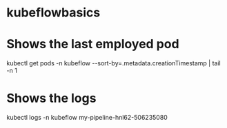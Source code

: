 # kubeflowbasics
# Shows the last employed pod
kubectl get pods -n kubeflow --sort-by=.metadata.creationTimestamp | tail -n 1
# Shows the logs
kubectl logs -n kubeflow my-pipeline-hnl62-506235080 
